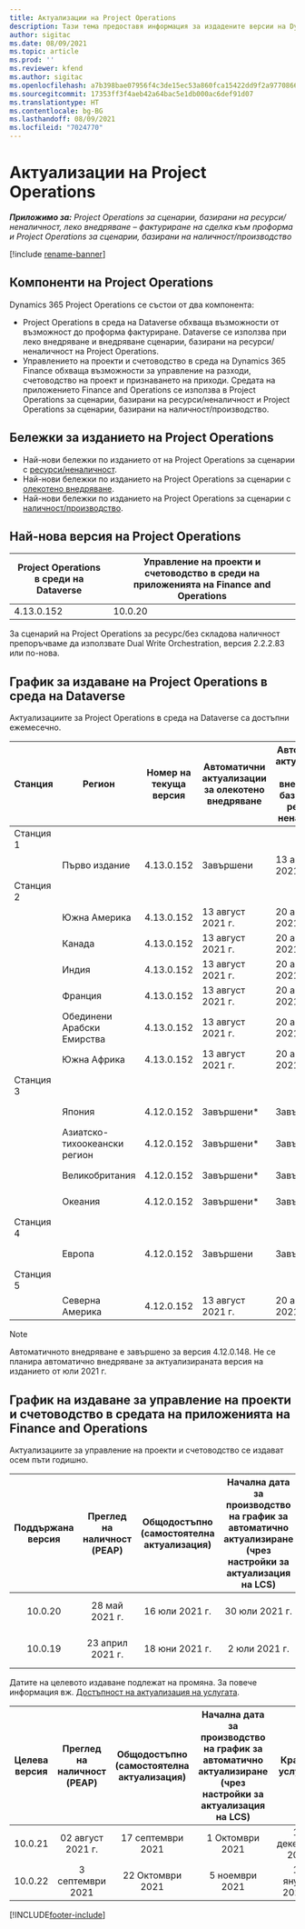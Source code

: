 ```yaml
---
title: Актуализации на Project Operations
description: Тази тема предоставя информация за издадените версии на Dynamics 365 Project Operations.
author: sigitac
ms.date: 08/09/2021
ms.topic: article
ms.prod: ''
ms.reviewer: kfend
ms.author: sigitac
ms.openlocfilehash: a7b398bae07956f4c3de15ec53a860fca15422dd9f2a977086669ebf2fcdb240
ms.sourcegitcommit: 17353ff3f4aeb42a64bac5e1db000ac6def91d07
ms.translationtype: HT
ms.contentlocale: bg-BG
ms.lasthandoff: 08/09/2021
ms.locfileid: "7024770"
---
```

# <a name="project-operations-updates"></a>Актуализации на Project Operations

_**Приложимо за:** Project Operations за сценарии, базирани на ресурси/неналичност, леко внедряване – фактуриране на сделка към проформа и Project Operations за сценарии, базирани на наличност/производство_

[!include [rename-banner](~/includes/cc-data-platform-banner.md)]

## <a name="project-operations-components"></a>Компоненти на Project Operations

Dynamics 365 Project Operations се състои от два компонента:

- Project Operations в среда на Dataverse обхваща възможности от възможност до проформа фактуриране. Dataverse се използва при леко внедряване и внедряване сценарии, базирани на ресурси/неналичност на Project Operations.
- Управлението на проекти и счетоводство в среда на Dynamics 365 Finance обхваща възможности за управление на разходи, счетоводство на проект и признаването на приходи. Средата на приложението Finance and Operations се използва в Project Operations за сценарии, базирани на ресурси/неналичност и Project Operations за сценарии, базирани на наличност/производство.

## <a name="project-operations-release-notes"></a>Бележки за изданието на Project Operations
- Най-нови бележки по изданието от на Project Operations за сценарии с [ресурси/неналичност](whats-new-july-2021-resource-based.md).
- Най-нови бележки по изданието на Project Operations за сценарии с [олекотено внедряване](../pro/whats-new/whats-new-july-2021-lite.md).
- Най-нови бележки по изданието на Project Operations за сценарии с [наличност/производство](../prod-pma/whats-new/whats-new-jul-2021-stocked.md).

## <a name="project-operations-latest-version"></a>Най-нова версия на Project Operations

| Project Operations в среди на Dataverse | Управление на проекти и счетоводство в среди на приложенията на Finance and Operations | 
| --- | --- |
| 4.13.0.152 | 10.0.20 |

За сценарий на Project Operations за ресурс/без складова наличност препоръчваме да използвате Dual Write Orchestration, версия 2.2.2.83 или по-нова.

## <a name="release-schedule-for-project-operations-on-dataverse-environment"></a>График за издаване на Project Operations в среда на Dataverse

Актуализациите за Project Operations в среда на Dataverse са достъпни ежемесечно. 

| Станция | Регион | Номер на текуща версия | Автоматични актуализации за олекотено внедряване | Автоматични актуализации за внедряване, базирано на ресурси/неналичност | Номер на следваща версия | Общодостъпна следваща версия |
|-----------|-----------------------|-----------------|--------------------|---------------------|---------------------|---------------------|
| Станция 1 |   &nbsp;              |    &nbsp;       | &nbsp;             |      &nbsp;         |      &nbsp;         |      &nbsp;         |
|   &nbsp;  | Първо издание         |  4.13.0.152     | Завършени           | 13 август 2021 г.     | TBD                 | 27 август 2021 г.     |
| Станция 2 |   &nbsp;              |    &nbsp;       | &nbsp;             |      &nbsp;         |      &nbsp;         |      &nbsp;         |
|   &nbsp;  | Южна Америка         |  4.13.0.152     | 13 август 2021 г.    | 20 август 2021 г.     | TBD                 | 27 август 2021 г.     |
|    &nbsp; | Канада                |  4.13.0.152     | 13 август 2021 г.    | 20 август 2021 г.     | TBD                 | 27 август 2021 г.     |
|   &nbsp;  | Индия                 |  4.13.0.152     | 13 август 2021 г.    | 20 август 2021 г.     | TBD                 | 27 август 2021 г.     |
|   &nbsp;  | Франция                |  4.13.0.152     | 13 август 2021 г.    | 20 август 2021 г.     | TBD                 | 27 август 2021 г.     |
|   &nbsp;  | Обединени Арабски Емирства  |  4.13.0.152     | 13 август 2021 г.    | 20 август 2021 г.     | TBD                 | 27 август 2021 г.     |
|   &nbsp;  | Южна Африка          |  4.13.0.152     | 13 август 2021 г.    | 20 август 2021 г.     | TBD                 | 27 август 2021 г.     |
| Станция 3 |      &nbsp;           |     &nbsp;      |     &nbsp;         |      &nbsp;         |      &nbsp;         |      &nbsp;         |
|   &nbsp;  | Япония                 |  4.12.0.152     | Завършени*          | Завършени            | 4.13.0.152          | 13 август 2021 г.     |
|   &nbsp;  | Азиатско-тихоокеански регион          |  4.12.0.152     | Завършени*          | Завършени            | 4.13.0.152          | 13 август 2021 г.     |
|   &nbsp;  | Великобритания         |  4.12.0.152     | Завършени*          | Завършени            | 4.13.0.152          | 13 август 2021 г.     |
|   &nbsp;  | Океания               |  4.12.0.152     | Завършени*          | Завършени            | 4.13.0.152          | 13 август 2021 г.     |
| Станция 4 |     &nbsp;            |     &nbsp;      |     &nbsp;         |      &nbsp;         |      &nbsp;         |      &nbsp;         |
|   &nbsp;  | Европа                |  4.12.0.152     | Завършени           | Завършени            | 4.13.0.152          | 20 август 2021 г.     |
| Станция 5 |     &nbsp;            |     &nbsp;      |     &nbsp;         |      &nbsp;         |      &nbsp;         |      &nbsp;         |
|   &nbsp;  | Северна Америка         |  4.12.0.152     | 13 август 2021 г.    | 20 август 2021 г.     | 4.13.0.152          | 27 август 2021 г.     |


> [!NOTE]
> Автоматичното внедряване е завършено за версия 4.12.0.148. Не се планира автоматично внедряване за актуализираната версия на изданието от юли 2021 г.

## <a name="release-schedule-for-project-management-and-accounting-in-the-finance-and-operations-apps-environment"></a>График на издаване за управление на проекти и счетоводство в средата на приложенията на Finance and Operations

Актуализациите за управление на проекти и счетоводство се издават осем пъти годишно.

|          Поддържана версия          | Преглед на наличност (PEAP) | Общодостъпно (самостоятелна актуализация) | Начална дата за производство на график за автоматично актуализиране (чрез настройки за актуализация на LCS) |   Край на услугата   |
|:-------------------------:|:---------------------------:|:---------------------------------:|:--------------------------------------------------------------------:|:------------------:|
|          10.0.20          |         28 май 2021 г.        |           16 юли 2021 г.           |                             30 юли 2021 г.                             |  22 Октомври 2021  |
|          10.0.19          |        23 април 2021 г.       |            18 юни 2021 г.           |                             2 юли 2021 г.                             | 17 септември 2021 |



Датите на целевото издаване подлежат на промяна. За повече информация вж. [Достъпност на актуализация на услугата](/dynamics365/fin-ops-core/fin-ops/get-started/public-preview-releases?toc=%2fdynamics365%2ffinance%2ftoc.json).

|          Целева версия          | Преглед на наличност (PEAP) | Общодостъпно (самостоятелна актуализация) | Начална дата за производство на график за автоматично актуализиране (чрез настройки за актуализация на LCS) |   Край на услугата   |
|:-------------------------:|:---------------------------:|:---------------------------------:|:--------------------------------------------------------------------:|:------------------:|
|          10.0.21          |         02 август 2021 г.     |           17 септември 2021      |                             1 Октомври 2021                           |  10 декември 2021  |
|          10.0.22          |      3 септември 2021      |          22 Октомври 2021         |                           5 ноември 2021                           |  14 януари 2022 г.  |

[!INCLUDE[footer-include](../includes/footer-banner.md)]
